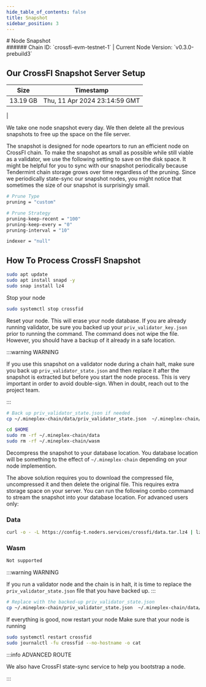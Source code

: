 ```yaml
---
hide_table_of_contents: false
title: Snapshot
sidebar_position: 3
---
```


<div class="h1-with-icon icon-crossfi">
# Node Snapshot
</div>
###### Chain ID: `crossfi-evm-testnet-1` | Current Node Version: `v0.3.0-prebuild3`

## Our CrossFI Snapshot Server Setup

| Size   | Timestamp    |
|--------|--------------|
| 13.19 GB | Thu, 11 Apr 2024 23:14:59 GMT  |


We take one node snapshot every day. We then delete all the previous snapshots to free up the space on the file server.

The snapshot is designed for node opeartors to run an efficient node on CrossFI chain. To make the snapshot as small as possible while still viable as a validator, we use the following setting to save on the disk space. It might be helpful for you to sync with our snapshot periodically because Tendermint chain storage grows over time regardless of the pruning. Since we periodically state-sync our snapshot nodes, you might notice that sometimes the size of our snapshot is surprisingly small.

```bash title="app.toml"
# Prune Type
pruning = "custom"

# Prune Strategy
pruning-keep-recent = "100"
pruning-keep-every = "0"
pruning-interval = "10"
```

```bash title="config.toml"
indexer = "null"
```

## How To Process CrossFI Snapshot
```bash
sudo apt update
sudo apt install snapd -y
sudo snap install lz4
```

Stop your node
```bash
sudo systemctl stop crossfid
```
Reset your node. This will erase your node database. If you are already running validator, be sure you backed up your `priv_validator_key.json` prior to running the command. The command does not wipe the file. However, you should have a backup of it already in a safe location.

:::warning WARNING

If you use this snapshot on a validator node during a chain halt, make sure you back up `priv_validator_state.json` and then replace it after the snapshot is extracted but before you start the node process. This is very important in order to avoid double-sign. When in doubt, reach out to the project team.

:::

```bash
# Back up priv_validator_state.json if needed
cp ~/.mineplex-chain/data/priv_validator_state.json  ~/.mineplex-chain/priv_validator_state.json

cd $HOME
sudo rm -rf ~/.mineplex-chain/data
sudo rm -rf ~/.mineplex-chain/wasm
```

Decompress the snapshot to your database location. You database location will be something to the effect of `~/.mineplex-chain` depending on your node implemention.

The above solution requires you to download the compressed file, uncompressed it and then delete the original file. This requires extra storage space on your server. You can run the following combo command to stream the snapshot into your database location. For advanced users only:
### Data
```bash
curl -o - -L https://config-t.noders.services/crossfi/data.tar.lz4 | lz4 -d | tar -x -C ~/.mineplex-chain
```
### Wasm
```bash
Not supported
```

:::warning WARNING

If you run a validator node and the chain is in halt, it is time to replace the `priv_validator_state.json` file that you have backed up.
:::

```bash
# Replace with the backed-up priv_validator_state.json
cp ~/.mineplex-chain/priv_validator_state.json  ~/.mineplex-chain/data/priv_validator_state.json
```

If everything is good, now restart your node
Make sure that your node is running

```bash
sudo systemctl restart crossfid
sudo journalctl -fu crossfid --no-hostname -o cat
```

:::info ADVANCED ROUTE

We also have CrossFI state-sync service to help you bootstrap a node.

:::
